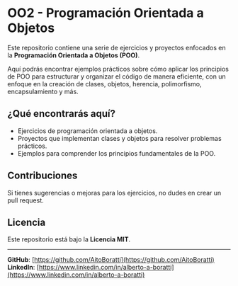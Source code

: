 # OO2 - Programación Orientada a Objetos

Este repositorio contiene una serie de ejercicios y proyectos enfocados en la **Programación Orientada a Objetos (POO)**.

Aquí podrás encontrar ejemplos prácticos sobre cómo aplicar los principios de POO para estructurar y organizar el código de manera eficiente, con un enfoque en la creación de clases, objetos, herencia, polimorfismo, encapsulamiento y más.

## ¿Qué encontrarás aquí?

- Ejercicios de programación orientada a objetos.
- Proyectos que implementan clases y objetos para resolver problemas prácticos.
- Ejemplos para comprender los principios fundamentales de la POO.

## Contribuciones

Si tienes sugerencias o mejoras para los ejercicios, no dudes en crear un pull request.

## Licencia

Este repositorio está bajo la **Licencia MIT**.

---

**GitHub**: [https://github.com/AitoBoratti](https://github.com/AitoBoratti)  
**LinkedIn**: [https://www.linkedin.com/in/alberto-a-boratti](https://www.linkedin.com/in/alberto-a-boratti)

